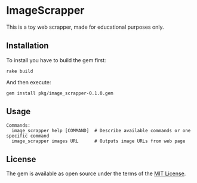 # ImageScrapper
This is a toy web scrapper, made for educational purposes only.

## Installation
To install you have to build the gem first:

```
rake build
```

And then execute:

```
gem install pkg/image_scrapper-0.1.0.gem
```

## Usage
```
Commands:
  image_scrapper help [COMMAND]  # Describe available commands or one specific command
  image_scrapper images URL      # Outputs image URLs from web page

```

## License

The gem is available as open source under the terms of the [MIT License](http://opensource.org/licenses/MIT).
